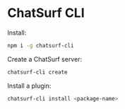 # ChatSurf CLI

Install:
```bash
npm i -g chatsurf-cli
```

Create a ChatSurf server:
```bash
chatsurf-cli create
```

Install a plugin:
```bash
chatsurf-cli install <package-name>
```
